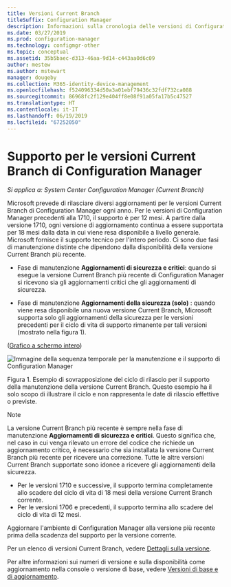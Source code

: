 ```yaml
---
title: Versioni Current Branch
titleSuffix: Configuration Manager
description: Informazioni sulla cronologia delle versioni di Configuration Manager e sulle fasi del servizio offerto.
ms.date: 03/27/2019
ms.prod: configuration-manager
ms.technology: configmgr-other
ms.topic: conceptual
ms.assetid: 35b5baec-d313-46aa-9d14-c443aa0d6c09
author: mestew
ms.author: mstewart
manager: dougeby
ms.collection: M365-identity-device-management
ms.openlocfilehash: f524096334d50a3a01ebf79436c32fdf732ca088
ms.sourcegitcommit: 86968fc2f129e404ff8e08f91a05fa17b5c47527
ms.translationtype: HT
ms.contentlocale: it-IT
ms.lasthandoff: 06/19/2019
ms.locfileid: "67252050"
---
```

# <a name="support-for-configuration-manager-current-branch-versions"></a>Supporto per le versioni Current Branch di Configuration Manager

*Si applica a: System Center Configuration Manager (Current Branch)*

Microsoft prevede di rilasciare diversi aggiornamenti per le versioni Current Branch di Configuration Manager ogni anno. Per le versioni di Configuration Manager precedenti alla 1710, il supporto è per 12 mesi. A partire dalla versione 1710, ogni versione di aggiornamento continua a essere supportata per 18 mesi dalla data in cui viene resa disponibile a livello generale. Microsoft fornisce il supporto tecnico per l'intero periodo. Ci sono due fasi di manutenzione distinte che dipendono dalla disponibilità della versione Current Branch più recente.  

- Fase di manutenzione **Aggiornamenti di sicurezza e critici**: quando si esegue la versione Current Branch più recente di Configuration Manager si ricevono sia gli aggiornamenti critici che gli aggiornamenti di sicurezza.  

- Fase di manutenzione **Aggiornamenti della sicurezza (solo)** : quando viene resa disponibile una nuova versione Current Branch, Microsoft supporta solo gli aggiornamenti della sicurezza per le versioni precedenti per il ciclo di vita di supporto rimanente per tali versioni (mostrato nella figura 1).  

([Grafico a schermo intero](media/CM_Servicing_support_timeline1.png))

![Immagine della sequenza temporale per la manutenzione e il supporto di Configuration Manager](media/CM_Servicing_support_timeline1.png)  

Figura 1. Esempio di sovrapposizione del ciclo di rilascio per il supporto della manutenzione della versione Current Branch. Questo esempio ha il solo scopo di illustrare il ciclo e non rappresenta le date di rilascio effettive o previste.

> [!NOTE]  
>  La versione Current Branch più recente è sempre nella fase di manutenzione **Aggiornamenti di sicurezza e critici**. Questo significa che, nel caso in cui venga rilevato un errore del codice che richiede un aggiornamento critico, è necessario che sia installata la versione Current Branch più recente per ricevere una correzione. Tutte le altre versioni Current Branch supportate sono idonee a ricevere gli aggiornamenti della sicurezza.
> - Per le versioni 1710 e successive, il supporto termina completamente allo scadere del ciclo di vita di 18 mesi della versione Current Branch corrente.
> - Per le versioni 1706 e precedenti, il supporto termina allo scadere del ciclo di vita di 12 mesi.
> 
> Aggiornare l'ambiente di Configuration Manager alla versione più recente prima della scadenza del supporto per la versione corrente.

Per un elenco di versioni Current Branch, vedere [Dettagli sulla versione](/sccm/core/servers/manage/updates#version-details).

Per altre informazioni sui numeri di versione e sulla disponibilità come aggiornamento nella console o versione di base, vedere [Versioni di base e di aggiornamento](/sccm/core/servers/manage/updates#bkmk_Baselines).
